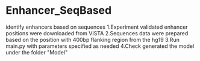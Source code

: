 # Enhancer_SeqBased
identify enhancers based on sequences
1.Experiment validated enhancer positions were downloaded from VISTA
2.Sequences data were prepared based on the position with 400bp flanking region from the hg19
3.Run main.py with parameters specified as needed
4.Check generated the model under the folder "Model"
